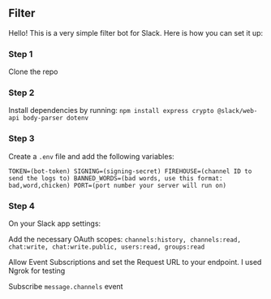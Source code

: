 ## **Filter**

Hello! This is a very simple filter bot for Slack. Here is how you can set it up:

### **Step 1**
Clone the repo

### **Step 2**
Install dependencies by running:
`npm install express crypto @slack/web-api body-parser dotenv`

### **Step 3**
Create a `.env` file and add the following variables:

`TOKEN=(bot-token)
SIGNING=(signing-secret)
FIREHOUSE=(channel ID to send the logs to)
BANNED_WORDS=(bad words, use this format: bad,word,chicken)
PORT=(port number your server will run on)`

### **Step 4**
On your Slack app settings:

Add the necessary OAuth scopes: 
`channels:history, channels:read, chat:write, chat:write.public, users:read, groups:read`

Allow Event Subscriptions and set the Request URL to your endpoint. I used Ngrok for testing

Subscribe `message.channels` event